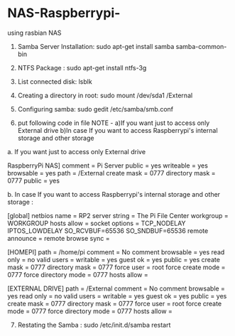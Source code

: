 # NAS-Raspberrypi-
using rasbian NAS

1. Samba Server Installation:
sudo apt-get install samba samba-common-bin

2. NTFS Package :
sudo apt-get install ntfs-3g

3. List connected disk:
lsblk

4. Creating a directory in root:
sudo mount /dev/sda1 /External

5. Configuring samba:
sudo gedit /etc/samba/smb.conf

6. put following code in file
   NOTE - a)If you want just to access only External drive
          b)In case If you want to access Raspberrypi's internal storage and other storage
          
 a. If you want just to access only External drive
 
RaspberryPi NAS]
comment = Pi Server
public = yes
writeable = yes
browsable = yes
path = /External
create mask = 0777
directory mask = 0777
public = yes


b. In case If you want to access Raspberrypi's internal storage and other storage :

[global]
netbios name = RP2
server string = The Pi File Center
workgroup = WORKGROUP
hosts allow =
socket options = TCP_NODELAY IPTOS_LOWDELAY SO_RCVBUF=65536 SO_SNDBUF=65536
remote announce =
remote browse sync =

[HOMEPI]
path = /home/pi
comment = No comment
browsable = yes
read only = no
valid users =
writable = yes
guest ok = yes
public = yes
create mask = 0777
directory mask = 0777
force user = root
force create mode = 0777
force directory mode = 0777
hosts allow =

[EXTERNAL DRIVE]
path = /External
comment = No comment
browsable = yes
read only = no
valid users =
writable = yes
guest ok = yes
public = yes
create mask = 0777
directory mask = 0777
force user = root
force create mode = 0777
force directory mode = 0777
hosts allow =



7. Restating the Samba :
sudo /etc/init.d/samba restart
